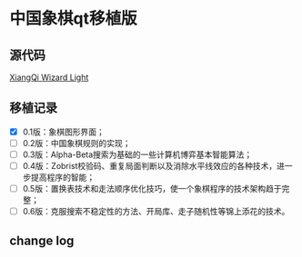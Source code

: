 # 中国象棋qt移植版

## 源代码

[XiangQi Wizard Light](https://github.com/xqbase/xqwlight)

## 移植记录

* [X] 0.1版：象棋图形界面；
* [ ] 0.2版：中国象棋规则的实现；
* [ ] 0.3版：Alpha-Beta搜索为基础的一些计算机博弈基本智能算法；
* [ ] 0.4版：Zobrist校验码、重复局面判断以及消除水平线效应的各种技术，进一步提高程序的智能；
* [ ] 0.5版：置换表技术和走法顺序优化技巧，使一个象棋程序的技术架构趋于完整；
* [ ] 0.6版：克服搜索不稳定性的方法、开局库、走子随机性等锦上添花的技术。

## change log

